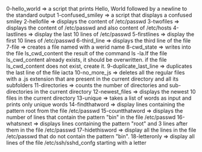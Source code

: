 0-hello_world => a script that prints Hello, World followed by a newline to the standard output
1-confused_smiley => a script that displays a confused smiley
2-hellofile => displays the content of /etc/passwd
3-twofiles => displays the content of /etc/passwd and also content of /etc/hosts
4-lastlines => display the last 10 lines of /etc/passwd
5-firstlines => display the first 10 lines of /etc/passwd
6-third_line => displays the third line of the file
7-file => creates a file named with a werid name
8-cwd_state => writes into the file ls_cwd_content the result of the command ls -la.If the file ls_cwd_content already exists, it should be overwritten. if the file ls_cwd_content does not exist, create it.
9-duplicate_last_line => duplicates the last line of the file iacta
10-no_more_js => deletes all the regular files with a .js extension that are present in the current directory and all its subfolders
11-directories => counts the number of directories and sub-directories in the current directory
12-newest_files => displays the newest 10 files in the current directory
13-unique => takes a list of words as input and prints only unique words
14-findthatword => display lines containing the pattern root from the file /etc/passwd
15-countthatword => displays the number of lines that contain the pattern "bin" in the file /etc/passwd 
16-whatsnext => displays lines containing the pattern "root" and 3 lines after them in the file /etc/passwd 
17-hidethisword => display all the lines in the file /etc/passwd that do not contain the pattern "bin".
18-letteronly => display all lines of the file /etc/ssh/sshd_confg starting with a letter
